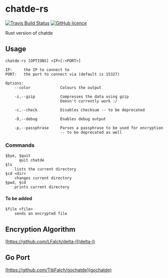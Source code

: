 # chatde-rs
[![Travis Build Status](https://img.shields.io/travis/TibFalch/chatde-rs.svg?style=flat-square)](https://travis-ci.org/LFalch/korome)
[![GitHub licence](https://img.shields.io/github/license/TibFalch/chatde-rs.svg?style=flat-square)](https://github.com/TibFalch/chatde-rs/blob/master/LICENCE)

Rust version of chatde

## Usage
```
chatde-rs [OPTIONS] <IP>[:<PORT>]

IP:     the IP to connect to
PORT:   the port to connect via (default is 15327)

Options:
    --color             Colours the output

    -z,--gzip           Compresses the data using gzip
                        Doesn't currently work :/

    -c,--check          Disables checksum -- to be deprecated

    -D,--debug          Enables debug output

    -p,--passphrase     Parses a passphrase to be used for encryption
                        -- to be deprecated as well
```

### Commands

```
§bye, §quit
      quit chatde
§ls
    lists the current directory
§cd <dir>
    changes current directory
§pwd, §cd
    prints current directory
```
#### To be added
```
§file <file>
    sends an encrypted file
```

## Encryption Algorithm

[https://github.com/LFalch/delta-l](delta-l)

## Go Port

[https://github.com/TibFalch/gochatde](gochatde)
